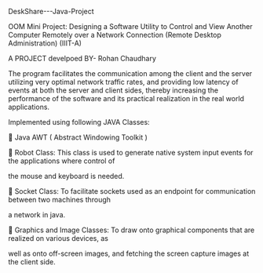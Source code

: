 DeskShare---Java-Project

OOM Mini Project: Designing a Software Utility to Control and View Another Computer Remotely over a Network Connection (Remote Desktop Administration) (IIIT-A)

A PROJECT develpoed BY- Rohan Chaudhary

The program facilitates the communication among the client and the server utilizing very optimal network traffic rates, and providing low latency of events at both the server and client sides, thereby increasing the performance of the software and its practical realization in the real world applications.

Implemented using following JAVA Classes:

 Java AWT ( Abstract Windowing Toolkit )

 Robot Class: This class is used to generate native system input events for the applications where control of

the mouse and keyboard is needed.

 Socket Class: To facilitate sockets used as an endpoint for communication between two machines through

a network in java.

 Graphics and Image Classes: To draw onto graphical components that are realized on various devices, as

well as onto off-screen images, and fetching the screen capture images at the client side.
